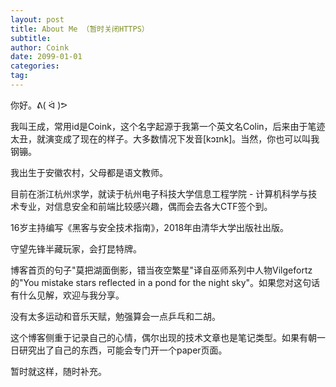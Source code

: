 ```yaml
---
layout: post
title: About Me （暂时关闭HTTPS）
subtitle: 
author: Coink
date: 2099-01-01
categories:
tag:
---
```


你好。ᕕ( ᐛ )ᕗ

我叫王成，常用id是Coink，这个名字起源于我第一个英文名Colin，后来由于笔迹太丑，就演变成了现在的样子。大多数情况下发音[kɔɪnk]。当然，你也可以叫我钢镚。

我出生于安徽农村，父母都是语文教师。

目前在浙江杭州求学，就读于杭州电子科技大学信息工程学院 - 计算机科学与技术专业，对信息安全和前端比较感兴趣，偶而会去各大CTF签个到。

16岁主持编写《黑客与安全技术指南》，2018年由清华大学出版社出版。

守望先锋半藏玩家，会打昆特牌。

博客首页的句子"莫把湖面倒影，错当夜空繁星"译自巫师系列中人物Vilgefortz的"You mistake stars reflected in a pond for the night sky"。如果您对这句话有什么见解，欢迎与我分享。

没有太多运动和音乐天赋，勉强算会一点乒乓和二胡。

这个博客侧重于记录自己的心情，偶尔出现的技术文章也是笔记类型。如果有朝一日研究出了自己的东西，可能会专门开一个paper页面。

暂时就这样，随时补充。